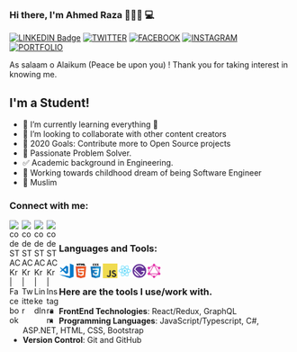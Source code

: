 ### Hi there, I'm Ahmed Raza 👋👨‍💻 💻

[![LINKEDIN Badge](https://img.shields.io/badge/-LINKEDIN-blue?style=for-the-badge&logo=Linkedin&logoColor=white&link=https://www.linkedin.com/in/ejazahm3d/)](https://www.linkedin.com/in/ahmed-raza-17260a/)
[![TWITTER](https://img.shields.io/badge/-TWITTER-blue?style=for-the-badge&logo=Twitter&logoColor=white&link=https://twitter.com/ahmedraza17260)](https://twitter.com/ahmedraza17260)
[![FACEBOOK](https://img.shields.io/badge/-FACEBOOK-blue?style=for-the-badge&logo=Facebook&logoColor=white&link=https://www.facebook.com/ahmedraza1626)](https://www.facebook.com/ahmedraza1626)
[![INSTAGRAM](https://img.shields.io/badge/-INSTAGRAM-blue?style=for-the-badge&logo=Instagram&logoColor=white&link=https://instagram.com/ahmedraza17260)](https://instagram.com/ahmedraza17260)
[![PORTFOLIO](https://img.shields.io/badge/-PORTFOLIO-blue?style=for-the-badge&logoColor=white&link=https://ahmedraza-portfolio.netlify.app/)](https://ahmedraza-portfolio.netlify.app/)

As salaam o Alaikum (Peace be upon you) ! Thank you for taking interest in knowing me.

## I'm a Student!

- 🌱 I’m currently learning everything 🤣
- 👯 I’m looking to collaborate with other content creators
- 🥅 2020 Goals: Contribute more to Open Source projects
- 🎲 Passionate Problem Solver.
- ✅ Academic background in Engineering.
- 🏃 Working towards childhood dream of being Software Engineer
- 🕌 Muslim

### Connect with me:

[<img align="left" alt="codeSTACKr | Facebook" width="22px" src="https://cdn.jsdelivr.net/npm/simple-icons@v3/icons/facebook.svg" link=https://www.facebook.com/ahmedraza1626 />](https://www.facebook.com/ahmedraza1626)
[<img align="left" alt="codeSTACKr | Twitter" width="22px" src="https://cdn.jsdelivr.net/npm/simple-icons@v3/icons/twitter.svg" link=https://https://twitter.com/ahmedraza17260 />](https://twitter.com/ahmedraza17260)
[<img align="left" alt="codeSTACKr | LinkedIn" width="22px" src="https://cdn.jsdelivr.net/npm/simple-icons@v3/icons/linkedin.svg" link=https://linkedin.com/in/ahmed-raza-17260a/ />](https://linkedin.com/in/ahmed-raza-17260a/)
[<img align="left" alt="codeSTACKr | Instagram" width="22px" src="https://cdn.jsdelivr.net/npm/simple-icons@v3/icons/instagram.svg" link=https://instagram.com/ahmedraza17260 />](https://instagram.com/ahmedraza17260)
<br />

### Languages and Tools:

<img align="left" alt="Visual Studio Code" width="26px" src="https://raw.githubusercontent.com/github/explore/80688e429a7d4ef2fca1e82350fe8e3517d3494d/topics/visual-studio-code/visual-studio-code.png" />
<img align="left" alt="HTML5" width="26px" src="https://raw.githubusercontent.com/github/explore/80688e429a7d4ef2fca1e82350fe8e3517d3494d/topics/html/html.png" />
<img align="left" alt="CSS3" width="26px" src="https://raw.githubusercontent.com/github/explore/80688e429a7d4ef2fca1e82350fe8e3517d3494d/topics/css/css.png" />
<img align="left" alt="JavaScript" width="26px" src="https://raw.githubusercontent.com/github/explore/80688e429a7d4ef2fca1e82350fe8e3517d3494d/topics/javascript/javascript.png" />
<img align="left" alt="React" width="26px" src="https://raw.githubusercontent.com/github/explore/80688e429a7d4ef2fca1e82350fe8e3517d3494d/topics/react/react.png" />
<img align="left" alt="Gatsby" width="26px" src="https://raw.githubusercontent.com/github/explore/e94815998e4e0713912fed477a1f346ec04c3da2/topics/gatsby/gatsby.png" />
<img align="left" alt="GraphQL" width="26px" src="https://raw.githubusercontent.com/github/explore/80688e429a7d4ef2fca1e82350fe8e3517d3494d/topics/graphql/graphql.png" />
<br />

### Here are the tools I use/work with.

- **FrontEnd Technologies**: React/Redux, GraphQL
- **Programming Languages**: JavaScript/Typescript, C#, ASP.NET, HTML, CSS, Bootstrap
- **Version Control**: Git and GitHub
  <br />
